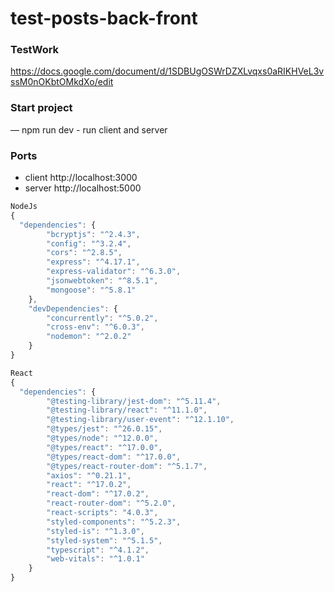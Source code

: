 # test-posts-back-front
### TestWork 
https://docs.google.com/document/d/1SDBUgOSWrDZXLvqxs0aRIKHVeL3vssM0nOKbtOMkdXo/edit

### Start project
— npm run dev - run client and server

### Ports
* client http://localhost:3000
* server http://localhost:5000

```javascript
NodeJs
{
  "dependencies": {
        "bcryptjs": "^2.4.3",
        "config": "^3.2.4",
        "cors": "^2.8.5",
        "express": "^4.17.1",
        "express-validator": "^6.3.0",
        "jsonwebtoken": "^8.5.1",
        "mongoose": "^5.8.1"
    },
    "devDependencies": {
        "concurrently": "^5.0.2",
        "cross-env": "^6.0.3",
        "nodemon": "^2.0.2"
    }
}

React
{
  "dependencies": {
        "@testing-library/jest-dom": "^5.11.4",
        "@testing-library/react": "^11.1.0",
        "@testing-library/user-event": "^12.1.10",
        "@types/jest": "^26.0.15",
        "@types/node": "^12.0.0",
        "@types/react": "^17.0.0",
        "@types/react-dom": "^17.0.0",
        "@types/react-router-dom": "^5.1.7",
        "axios": "^0.21.1",
        "react": "^17.0.2",
        "react-dom": "^17.0.2",
        "react-router-dom": "^5.2.0",
        "react-scripts": "4.0.3",
        "styled-components": "^5.2.3",
        "styled-is": "^1.3.0",
        "styled-system": "^5.1.5",
        "typescript": "^4.1.2",
        "web-vitals": "^1.0.1"
    }
}
```
